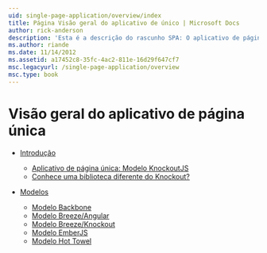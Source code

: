 ```yaml
---
uid: single-page-application/overview/index
title: Página Visão geral do aplicativo de único | Microsoft Docs
author: rick-anderson
description: 'Esta é a descrição do rascunho SPA: O aplicativo de página única ASP.NET (SPA) é um novo recurso em versão prévia do MVC 4 beta. Ele fornece uma melhor ponta a ponta e...'
ms.author: riande
ms.date: 11/14/2012
ms.assetid: a17452c8-35fc-4ac2-811e-16d29f647cf7
msc.legacyurl: /single-page-application/overview
msc.type: book
---
```

<a name="single-page-application-overview"></a>Visão geral do aplicativo de página única
====================
- [Introdução](introduction/index.md)

    - [Aplicativo de página única: Modelo KnockoutJS](introduction/knockoutjs-template.md)
    - [Conhece uma biblioteca diferente do Knockout?](introduction/other-libraries.md)
- [Modelos](templates/index.md)

    - [Modelo Backbone](templates/backbonejs-template.md)
    - [Modelo Breeze/Angular](templates/breezeangular-template.md)
    - [Modelo Breeze/Knockout](templates/breezeknockout-template.md)
    - [Modelo EmberJS](templates/emberjs-template.md)
    - [Modelo Hot Towel](templates/hottowel-template.md)
